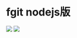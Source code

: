 # fgit nodejs版

<img src="https://avatars2.githubusercontent.com/u/62810231?s=200&v=4">
<img src="https://badgen.net/badge/fgit-nodejs/1.0/blue">
